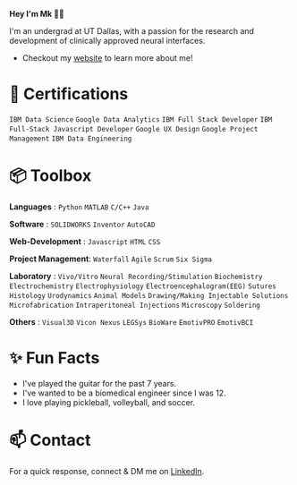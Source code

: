 **Hey I'm Mk 👋🏾**

I'm an undergrad at UT Dallas, with a passion for the research and development of clinically approved neural interfaces.
- Checkout my [website](https://mkmaharana.com/) to learn more about me!

# 📄 Certifications
`IBM Data Science` `Google Data Analytics` `IBM Full Stack Developer` `IBM Full-Stack Javascript Developer` `Google UX Design` `Google Project Management` `IBM Data Engineering`

# 📦 Toolbox

**Languages** : `Python` `MATLAB` `C/C++`  `Java`

**Software** : `SOLIDWORKS` `Inventor` `AutoCAD` 

**Web-Development** : `Javascript` `HTML` `CSS`

**Project Management**: `Waterfall` `Agile` `Scrum` `Six Sigma`

**Laboratory** : `Vivo/Vitro` `Neural Recording/Stimulation` `Biochemistry` `Electrochemistry` `Electrophysiology` `Electroencephalogram(EEG)` `Sutures` `Histology` `Urodynamics` `Animal Models` `Drawing/Making Injectable Solutions` `Microfabrication` `Intraperitoneal Injections` `Microscopy` `Soldering`

**Others** : `Visual3D` `Vicon Nexus` `LEGSys` `BioWare` `EmotivPRO` `EmotivBCI`

# ✨ Fun Facts

- I've played the guitar for the past 7 years.
- I've wanted to be a biomedical engineer since I was 12.
- I love playing pickleball, volleyball, and soccer.

# 📫 Contact

For a quick response, connect & DM me on [LinkedIn](https://www.linkedin.com/in/mrigankmaharana/).

